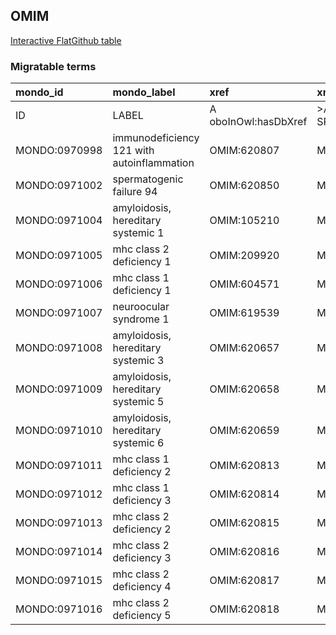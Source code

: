 ## OMIM
[Interactive FlatGithub table](https://flatgithub.com/monarch-initiative/mondo-ingest?filename=src/ontology/slurp/omim.tsv)

### Migratable terms
| mondo_id      | mondo_label                                | xref                 | xref_source                | original_label                             | definition    | parents                     |
|:--------------|:-------------------------------------------|:---------------------|:---------------------------|:-------------------------------------------|:--------------|:----------------------------|
| ID            | LABEL                                      | A oboInOwl:hasDbXref | >A oboInOwl:source SPLIT=| |                                            | A IAO:0000115 | SC %                        |
| MONDO:0970998 | immunodeficiency 121 with autoinflammation | OMIM:620807          | MONDO:equivalentTo         | immunodeficiency 121 with autoinflammation |               | MONDO:0021094               |
| MONDO:0971002 | spermatogenic failure 94                   | OMIM:620850          | MONDO:equivalentTo         | spermatogenic failure 94                   |               | MONDO:0004983               |
| MONDO:0971004 | amyloidosis, hereditary systemic 1         | OMIM:105210          | MONDO:equivalentTo         | amyloidosis, hereditary systemic 1         |               | MONDO:0007100               |
| MONDO:0971005 | mhc class 2 deficiency 1                   | OMIM:209920          | MONDO:equivalentTo         | mhc class 2 deficiency 1                   |               | MONDO:0031520|MONDO:0008855 |
| MONDO:0971006 | mhc class 1 deficiency 1                   | OMIM:604571          | MONDO:equivalentTo         | mhc class 1 deficiency 1                   |               | MONDO:0011476               |
| MONDO:0971007 | neuroocular syndrome 1                     | OMIM:619539          | MONDO:equivalentTo         | neuroocular syndrome 1                     |               | MONDO:0859193               |
| MONDO:0971008 | amyloidosis, hereditary systemic 3         | OMIM:620657          | MONDO:equivalentTo         | amyloidosis, hereditary systemic 3         |               | MONDO:0007100               |
| MONDO:0971009 | amyloidosis, hereditary systemic 5         | OMIM:620658          | MONDO:equivalentTo         | amyloidosis, hereditary systemic 5         |               | MONDO:0007100               |
| MONDO:0971010 | amyloidosis, hereditary systemic 6         | OMIM:620659          | MONDO:equivalentTo         | amyloidosis, hereditary systemic 6         |               | MONDO:0007100               |
| MONDO:0971011 | mhc class 1 deficiency 2                   | OMIM:620813          | MONDO:equivalentTo         | mhc class 1 deficiency 2                   |               | MONDO:0011476               |
| MONDO:0971012 | mhc class 1 deficiency 3                   | OMIM:620814          | MONDO:equivalentTo         | mhc class 1 deficiency 3                   |               | MONDO:0011476               |
| MONDO:0971013 | mhc class 2 deficiency 2                   | OMIM:620815          | MONDO:equivalentTo         | mhc class 2 deficiency 2                   |               | MONDO:0008855               |
| MONDO:0971014 | mhc class 2 deficiency 3                   | OMIM:620816          | MONDO:equivalentTo         | mhc class 2 deficiency 3                   |               | MONDO:0008855               |
| MONDO:0971015 | mhc class 2 deficiency 4                   | OMIM:620817          | MONDO:equivalentTo         | mhc class 2 deficiency 4                   |               | MONDO:0008855               |
| MONDO:0971016 | mhc class 2 deficiency 5                   | OMIM:620818          | MONDO:equivalentTo         | mhc class 2 deficiency 5                   |               | MONDO:0008855               |